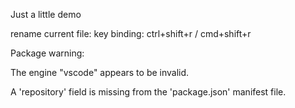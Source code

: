 Just a little demo

rename current file: 
  key binding: ctrl+shift+r / cmd+shift+r


Package warning:

The engine "vscode" appears to be invalid.

A 'repository' field is missing from the 'package.json' manifest file.
